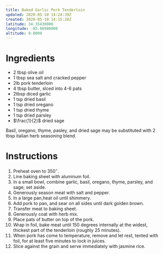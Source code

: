 ```yaml
---
title: Baked Garlic Pork Tenderloin
updated: 2020-05-10 14:24:39Z
created: 2020-05-10 14:15:28Z
latitude: 34.35430000
longitude: -83.88980000
altitude: 0.0000
---
```


# Ingredients

* 2 tbsp olive oil
* 1 tbsp sea salt and cracked pepper
* 2lb pork tenderloin
* 4 tbsp butter, slced into 4-6 pats
* 2tbsp diced garlic
* 1 tsp dried basil
* 1 tsp dried oregano
* 1 tsp dried thyme
* 1 tsp dried parsley
* $\frac{1}{2}$ dried sage

Basil, oregano, thyme, pasley, and dried sage may be substituted with 2 tbsp italian herb seasoning blend.

# Instructions

1. Preheat oven to $350^\circ$.
2. Line baking sheet with aluminum foil.
3. In a small bowl, combine garlic, basil, oregano, thyme, parsley, and sage; set aside.
4. Generously season meat with salt and pepper.
5. In a large pan,heat oil until shimmery.
6. Add pork to pan, and sear on all sides until dark golden brown.
7. Transfer meat to baking sheet.
8. Generously coat with herb mix.
9. Place pats of butter on top of the pork.
10. Wrap in foil, bake meat until 150 degrees internally at the widest, thickest part of the tenderloin (roughly 25 minutes).
11. When pork has come to temperature, remove and let rest, tented with foil, for at least five minutes to lock in juices.
12. Slice against the grain and serve immediately with jasmine rice.